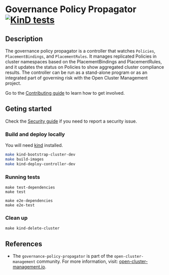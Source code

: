 [comment]: # ( Copyright Contributors to the Open Cluster Management project )

# Governance Policy Propagator [![KinD tests](https://github.com/open-cluster-management/governance-policy-propagator/actions/workflows/kind.yml/badge.svg?branch=main&event=push)](https://github.com/open-cluster-management/governance-policy-propagator/actions/workflows/kind.yml)

## Description

The governance policy propagator is a controller that watches `Policies`, `PlacementBindings`, and `PlacementRules`. It manages replicated Policies in cluster namespaces based on the PlacementBindings and PlacementRules, and it updates the status on Policies to show aggregated cluster compliance results. The controller can be run as a stand-alone program or as an integrated part of governing risk with the Open Cluster Management project.

Go to the [Contributing guide](CONTRIBUTING.md) to learn how to get involved.

## Geting started 

Check the [Security guide](SECURITY.md) if you need to report a security issue.

### Build and deploy locally
You will need [kind](https://kind.sigs.k8s.io/docs/user/quick-start/) installed.

```bash
make kind-bootstrap-cluster-dev
make build-images
make kind-deploy-controller-dev
```
### Running tests
```
make test-dependencies
make test

make e2e-dependencies
make e2e-test
```

### Clean up
```
make kind-delete-cluster
```

## References

- The `governance-policy-propagator` is part of the `open-cluster-management` community. For more information, visit: [open-cluster-management.io](https://open-cluster-management.io).
